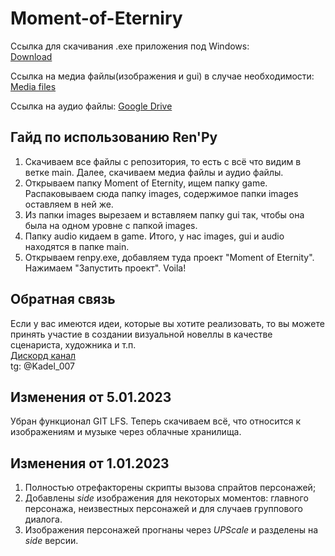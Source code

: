 # Moment-of-Eterniry

Ссылка для скачивания .exe приложения под Windows:  
[Download](https://disk.yandex.ru/d/Dnn1-Bs6JUl5Dg)  

Ссылка на медиа файлы(изображения и gui) в случае необходимости:  
[Media files](https://disk.yandex.ru/d/qYxQoUyCMfmR0g)

Ссылка на аудио файлы:
[Google Drive](https://drive.google.com/file/d/1llIh6t8GTfEuGe7yjhn3dccf9Dtss85J/view?usp=sharing)  


## Гайд по использованию Ren'Py

1. Скачиваем все файлы с репозитория, то есть с всё что видим в ветке main. Далее, скачиваем медиа файлы и аудио файлы.
2. Открываем папку Moment of Eternity, ищем папку game. Распаковываем сюда папку images, содержимое папки images оставляем в ней же.
3. Из папки images вырезаем и вставляем папку gui так, чтобы она была на одном уровне с папкой images.
4. Папку audio кидаем в game. Итого, у нас images, gui и audio находятся в папке main.
5. Открываем renpy.exe, добавляем туда проект "Moment of Eternity". Нажимаем "Запустить проект". Voila!



## Обратная связь

Если у вас имеются идеи, которые вы хотите реализовать, то вы можете принять участие в создании визуальной новеллы в качестве сценариста, художника и т.п.  
[Дискорд канал](https://discord.gg/YbeeBtkxBA)  
tg: @Kadel_007  

## Изменения от 5.01.2023

Убран функционал GIT LFS. Теперь скачиваем всё, что относится к изображениям и музыке через облачные хранилища.


## Изменения от 1.01.2023

1. Полностью отрефакторены скрипты вызова спрайтов персонажей;  
2. Добавлены *side* изображения для некоторых моментов: главного персонажа, неизвестных персонажей и для случаев группового диалога.  
3. Изображения персонажей прогнаны через *UPScale* и разделены на *side* версии.  
